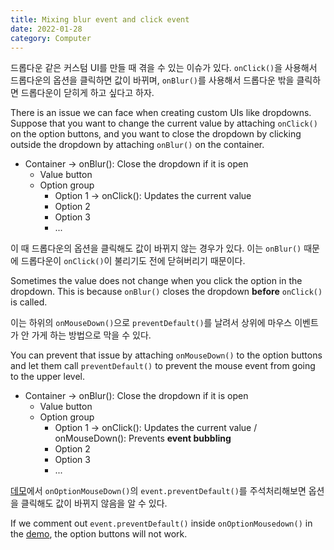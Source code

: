 ```yaml
---
title: Mixing blur event and click event
date: 2022-01-28
category: Computer
---
```


드롭다운 같은 커스텀 UI를 만들 때 겪을 수 있는 이슈가 있다.
`onClick()`을 사용해서 드롭다운의 옵션을 클릭하면 값이 바뀌며,
`onBlur()`를 사용해서 드롭다운 밖을 클릭하면 드롭다운이 닫히게 하고 싶다고 하자.

There is an issue we can face when creating custom UIs like dropdowns.
Suppose that you want to change the current value by attaching `onClick()` on the option buttons,
and you want to close the dropdown by clicking outside the dropdown by attaching `onBlur()` on the container.

- Container -> onBlur(): Close the dropdown if it is open
  - Value button
  - Option group
    - Option 1 -> onClick(): Updates the current value
    - Option 2
    - Option 3
    - ...

이 때 드롭다운의 옵션을 클릭해도 값이 바뀌지 않는 경우가 있다.
이는 `onBlur()` 때문에 드롭다운이 `onClick()`이 불리기도 전에 닫혀버리기 때문이다.

Sometimes the value does not change when you click the option in the dropdown.
This is because `onBlur()` closes the dropdown **before** `onClick()` is called.

이는 하위의 `onMouseDown()`으로 `preventDefault()`를 날려서 상위에 마우스 이벤트가 안 가게 하는 방법으로 막을 수 있다.

You can prevent that issue by attaching `onMouseDown()` to the option buttons and let them call `preventDefault()` to prevent the mouse event from going to the upper level.

- Container -> onBlur(): Close the dropdown if it is open
  - Value button
  - Option group
    - Option 1 -> onClick(): Updates the current value / onMouseDown(): Prevents **event bubbling**
    - Option 2
    - Option 3
    - ...

[데모](https://codesandbox.io/s/dropdown-onblur-issue-zcnfr?file=/src/App.tsx)에서 `onOptionMouseDown()`의 `event.preventDefault()`를 주석처리해보면 옵션을 클릭해도 값이 바뀌지 않음을 알 수 있다.

If we comment out `event.preventDefault()` inside `onOptionMousedown()` in the [demo](https://codesandbox.io/s/dropdown-onblur-issue-zcnfr?file=/src/App.tsx), the option buttons will not work.
